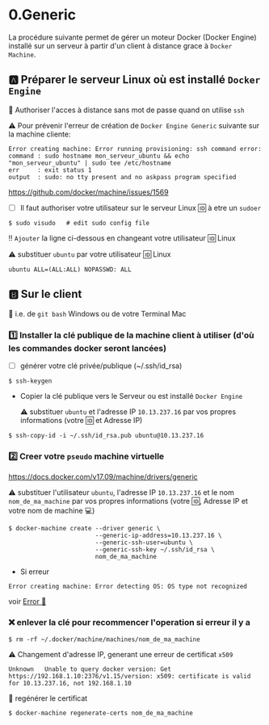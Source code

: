 # 0.Generic

La procédure suivante permet de gérer un moteur Docker (Docker Engine) installé sur un serveur à partir d'un client à distance grace à `Docker Machine`.


## :a: Préparer le serveur Linux où est installé `Docker Engine`

:bookmark: Authoriser l'acces à distance sans mot de passe quand on utilise `ssh`

:warning: Pour prévenir l'erreur de création de `Docker Engine Generic` suivante sur la machine cliente:

```
Error creating machine: Error running provisioning: ssh command error:
command : sudo hostname mon_serveur_ubuntu && echo "mon_serveur_ubuntu" | sudo tee /etc/hostname
err     : exit status 1
output  : sudo: no tty present and no askpass program specified
```

https://github.com/docker/machine/issues/1569

- [ ] Il faut authoriser votre utilisateur sur le serveur Linux :id: à etre un `sudoer`

```
$ sudo visudo   # edit sudo config file
```

  :bangbang: `Ajouter` la ligne ci-dessous en changeant votre utilisateur :id: Linux
  
  :warning: substituer `ubuntu` par votre utilisateur :id: Linux

  ```
  ubuntu ALL=(ALL:ALL) NOPASSWD: ALL
  ```



## :b: Sur le client 

:bookmark: i.e. de `git bash` Windows ou de votre Terminal Mac

### :one: Installer la clé publique de la machine client à utiliser (d'où les commandes docker seront lancées) 

- [ ] générer votre clé privée/publique (~/.ssh/id_rsa)

```
$ ssh-keygen
```

* Copier la clé publique vers le Serveur ou est installé `Docker Engine` 

  :warning: substituer `ubuntu` et l'adresse IP `10.13.237.16` par vos propres informations (votre :id: et Adresse IP)

```
$ ssh-copy-id -i ~/.ssh/id_rsa.pub ubuntu@10.13.237.16  
```


### :two: Creer votre `pseudo` machine virtuelle

https://docs.docker.com/v17.09/machine/drivers/generic

:warning: substituer l'utilisateur `ubuntu`, l'adresse IP `10.13.237.16` et le nom `nom_de_ma_machine` par vos propres informations (votre :id:, Adresse IP et votre nom de machine :computer:)

```
$ docker-machine create --driver generic \
                        --generic-ip-address=10.13.237.16 \
                        --generic-ssh-user=ubuntu \
                        --generic-ssh-key ~/.ssh/id_rsa \
                        nom_de_ma_machine
```

* Si erreur 
```
Error creating machine: Error detecting OS: OS type not recognized
```

voir [Error :strawberry:](RaspberryPi.md) 

### :x: enlever la clé pour recommencer l'operation si erreur il y a

```
$ rm -rf ~/.docker/machine/machines/nom_de_ma_machine
```

:warning: Changement d'adresse IP, generant une erreur de certificat `x509` 

```
Unknown   Unable to query docker version: Get https://192.168.1.10:2376/v1.15/version: x509: certificate is valid for 10.13.237.16, not 192.168.1.10
```

:pushpin: regénérer le certificat

```
$ docker-machine regenerate-certs nom_de_ma_machine
```
